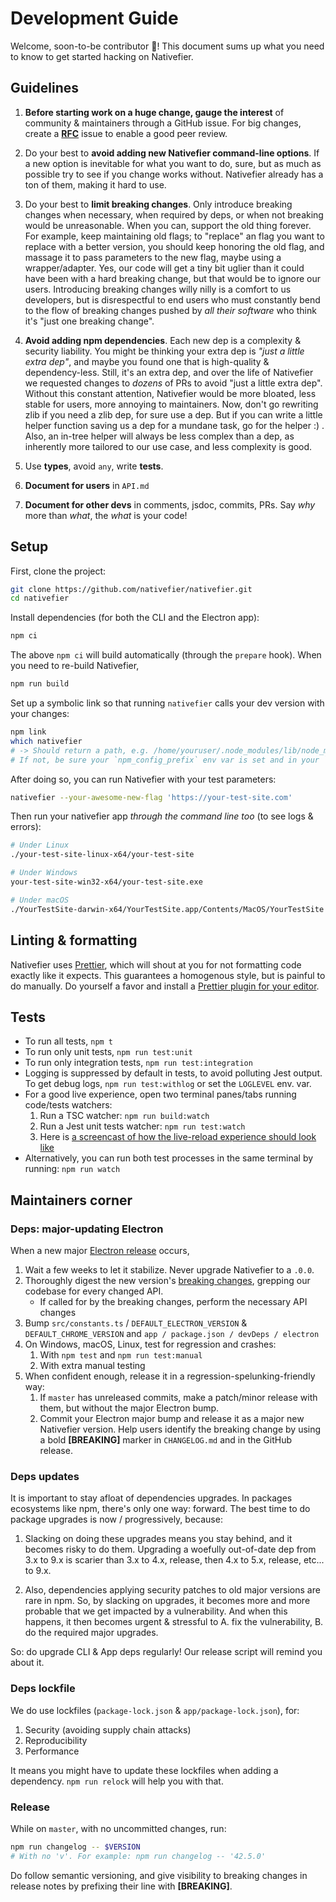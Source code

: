 # Development Guide

Welcome, soon-to-be contributor 🙂! This document sums up
what you need to know to get started hacking on Nativefier.

## Guidelines

1. **Before starting work on a huge change, gauge the interest**
   of community & maintainers through a GitHub issue. For big changes,
   create a **[RFC](https://en.wikipedia.org/wiki/Request_for_Comments)**
   issue to enable a good peer review.

2. Do your best to **avoid adding new Nativefier command-line options**.
   If a new option is inevitable for what you want to do, sure,
   but as much as possible try to see if you change works without.
   Nativefier already has a ton of them, making it hard to use.

3. Do your best to **limit breaking changes**.
   Only introduce breaking changes when necessary, when required by deps, or when
   not breaking would be unreasonable. When you can, support the old thing forever.
   For example, keep maintaining old flags; to "replace" an flag you want to replace
   with a better version, you should keep honoring the old flag, and massage it
   to pass parameters to the new flag, maybe using a wrapper/adapter.
   Yes, our code will get a tiny bit uglier than it could have been with a hard
   breaking change, but that would be to ignore our users.
   Introducing breaking changes willy nilly is a comfort to us developers, but is
   disrespectful to end users who must constantly bend to the flow of breaking changes
   pushed by _all their software_ who think it's "just one breaking change".

4. **Avoid adding npm dependencies**. Each new dep is a complexity & security liability.
   You might be thinking your extra dep is _"just a little extra dep"_, and maybe
   you found one that is high-quality & dependency-less. Still, it's an extra dep,
   and over the life of Nativefier we requested changes to *dozens* of PRs to avoid
   "just a little extra dep". Without this constant attention, Nativefier would be
   more bloated, less stable for users, more annoying to maintainers. Now, don't go
   rewriting zlib if you need a zlib dep, for sure use a dep. But if you can write a
   little helper function saving us a dep for a mundane task, go for the helper :) .
   Also, an in-tree helper will always be less complex than a dep, as inherently
   more tailored to our use case, and less complexity is good.

5. Use **types**, avoid `any`, write **tests**.

6. **Document for users** in `API.md`

7. **Document for other devs** in comments, jsdoc, commits, PRs.
   Say _why_ more than _what_, the _what_ is your code!

## Setup

First, clone the project:

```bash
git clone https://github.com/nativefier/nativefier.git
cd nativefier
```

Install dependencies (for both the CLI and the Electron app):

```bash
npm ci
```

The above `npm ci` will build automatically (through the `prepare` hook).
When you need to re-build Nativefier,

```bash
npm run build
```

Set up a symbolic link so that running `nativefier` calls your dev version with your changes:

```bash
npm link
which nativefier
# -> Should return a path, e.g. /home/youruser/.node_modules/lib/node_modules/nativefier
# If not, be sure your `npm_config_prefix` env var is set and in your `PATH`
```

After doing so, you can run Nativefier with your test parameters:

```bash
nativefier --your-awesome-new-flag 'https://your-test-site.com'
```

Then run your nativefier app _through the command line too_ (to see logs & errors):

```bash
# Under Linux
./your-test-site-linux-x64/your-test-site

# Under Windows
your-test-site-win32-x64/your-test-site.exe

# Under macOS
./YourTestSite-darwin-x64/YourTestSite.app/Contents/MacOS/YourTestSite --verbose
```

## Linting & formatting

Nativefier uses [Prettier](https://prettier.io/), which will shout at you for
not formatting code exactly like it expects. This guarantees a homogenous style,
but is painful to do manually. Do yourself a favor and install a
[Prettier plugin for your editor](https://prettier.io/docs/en/editors.html).

## Tests

- To run all tests, `npm t`
- To run only unit tests, `npm run test:unit`
- To run only integration tests, `npm run test:integration`
- Logging is suppressed by default in tests, to avoid polluting Jest output.
  To get debug logs, `npm run test:withlog` or set the `LOGLEVEL` env. var.
- For a good live experience, open two terminal panes/tabs running code/tests watchers:
  1. Run a TSC watcher: `npm run build:watch`
  2. Run a Jest unit tests watcher: `npm run test:watch`
  3. Here is [a screencast of how the live-reload experience should look like](https://user-images.githubusercontent.com/522085/120407694-abdf3f00-c31b-11eb-9ab5-a531a929adb9.mp4)
- Alternatively, you can run both test processes in the same terminal by running: `npm run watch`

## Maintainers corner

### Deps: major-updating Electron

When a new major [Electron release](https://github.com/electron/electron/releases) occurs,

1. Wait a few weeks to let it stabilize. Never upgrade Nativefier to a `.0.0`.
2. Thoroughly digest the new version's [breaking changes](https://www.electronjs.org/docs/breaking-changes),
   grepping our codebase for every changed API.
    - If called for by the breaking changes, perform the necessary API changes
3. Bump `src/constants.ts` / `DEFAULT_ELECTRON_VERSION` & `DEFAULT_CHROME_VERSION`
   and `app / package.json / devDeps / electron`
4. On Windows, macOS, Linux, test for regression and crashes:
    1. With `npm test` and `npm run test:manual`
    2. With extra manual testing
5. When confident enough, release it in a regression-spelunking-friendly way:
    1. If `master` has unreleased commits, make a patch/minor release with them, but without the major Electron bump.
    2. Commit your Electron major bump and release it as a major new Nativefier version. Help users identify the breaking change by using a bold **[BREAKING]** marker in `CHANGELOG.md` and in the GitHub release.

### Deps updates

It is important to stay afloat of dependencies upgrades.
In packages ecosystems like npm, there's only one way: forward.
The best time to do package upgrades is now / progressively, because:

1. Slacking on doing these upgrades means you stay behind, and it becomes
   risky to do them. Upgrading a woefully out-of-date dep from 3.x to 9.x is
   scarier than 3.x to 4.x, release, then 4.x to 5.x, release, etc... to 9.x.

2. Also, dependencies applying security patches to old major versions are rare
   in npm. So, by slacking on upgrades, it becomes more and more probable that
   we get impacted by a vulnerability. And when this happens, it then becomes
   urgent & stressful to A. fix the vulnerability, B. do the required major upgrades.

So: do upgrade CLI & App deps regularly! Our release script will remind you about it.

### Deps lockfile

We do use lockfiles (`package-lock.json` & `app/package-lock.json`), for:

1. Security (avoiding supply chain attacks)
2. Reproducibility
3. Performance

It means you might have to update these lockfiles when adding a dependency.
`npm run relock` will help you with that.

### Release

While on `master`, with no uncommitted changes, run:

```bash
npm run changelog -- $VERSION
# With no 'v'. For example: npm run changelog -- '42.5.0'
```

Do follow semantic versioning, and give visibility to breaking changes
in release notes by prefixing their line with **[BREAKING]**.